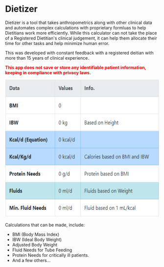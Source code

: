 # Dietizer

Dietizer is a tool that takes anthropometrics along with other clinical data and automates complex calculations with 
proprietary formluas to help Dietitians work more efficiently. While this calculator can not take the place of a 
Registered Dietitian's clinical judgement, it can help them allocate their time for other tasks and help minimize
human error.

This was developed with constant feedback with a registered deitian with more than 15 years of clinical experience.

<span style="color:red">**This app does not save or store any identifiable patient information, keeping in compliance with privacy laws.**</span>

<p align="center">
  <img src="/assets/calc-table.png" alt="Initial Calculator Table"
       width="654" height="450">
</p>

Calculations that can be made, include:
* BMI (Body Mass Index)
* IBW (Ideal Body Weight)
* Adjusted Body Weight
* Fluid Needs for Tube Feeding
* Protein Needs for critically ill patients.
* And a few others...

